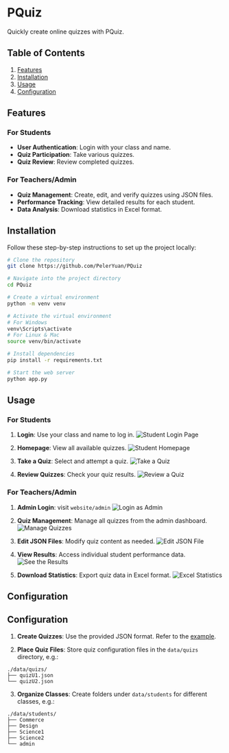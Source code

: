 # PQuiz

Quickly create online quizzes with PQuiz.

## Table of Contents

1. [Features](#features)
2. [Installation](#installation)
3. [Usage](#usage)
4. [Configuration](#configuration)

## Features

### For Students

- **User Authentication**: Login with your class and name.
- **Quiz Participation**: Take various quizzes.
- **Quiz Review**: Review completed quizzes.

### For Teachers/Admin

- **Quiz Management**: Create, edit, and verify quizzes using JSON files.
- **Performance Tracking**: View detailed results for each student.
- **Data Analysis**: Download statistics in Excel format.

## Installation

Follow these step-by-step instructions to set up the project locally:

```bash
# Clone the repository
git clone https://github.com/PelerYuan/PQuiz

# Navigate into the project directory
cd PQuiz

# Create a virtual environment
python -m venv venv

# Activate the virtual environment
# For Windows
venv\Scripts\activate
# For Linux & Mac
source venv/bin/activate

# Install dependencies
pip install -r requirements.txt

# Start the web server
python app.py
```

## Usage

### For Students

1. **Login**: Use your class and name to log in.
   ![Student Login Page](doc/1.png)

2. **Homepage**: View all available quizzes.
   ![Student Homepage](doc/2.png)

3. **Take a Quiz**: Select and attempt a quiz.
   ![Take a Quiz](doc/3.png)

4. **Review Quizzes**: Check your quiz results.
   ![Review a Quiz](doc/4.png)

### For Teachers/Admin

1. **Admin Login**: visit `website/admin`
   ![Login as Admin](doc/5.png)

2. **Quiz Management**: Manage all quizzes from the admin dashboard.
   ![Manage Quizzes](doc/6.png)

3. **Edit JSON Files**: Modify quiz content as needed.
   ![Edit JSON File](doc/7.png)

4. **View Results**: Access individual student performance data.
   ![See the Results](doc/8.png)

5. **Download Statistics**: Export quiz data in Excel format.
   ![Excel Statistics](doc/9.png)

## Configuration

## Configuration

1. **Create Quizzes**: Use the provided JSON format. Refer to the [example](doc/quiz_example.json).

2. **Place Quiz Files**: Store quiz configuration files in the `data/quizs` directory, e.g.:

```
./data/quizs/
├── quizU1.json
└── quizU2.json
```


3. **Organize Classes**: Create folders under `data/students` for different classes, e.g.:

```
./data/students/
├── Commerce
├── Design
├── Science1
├── Science2
└── admin
```